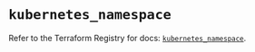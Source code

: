 # `kubernetes_namespace`

Refer to the Terraform Registry for docs: [`kubernetes_namespace`](https://registry.terraform.io/providers/hashicorp/kubernetes/2.27.0/docs/resources/namespace).
